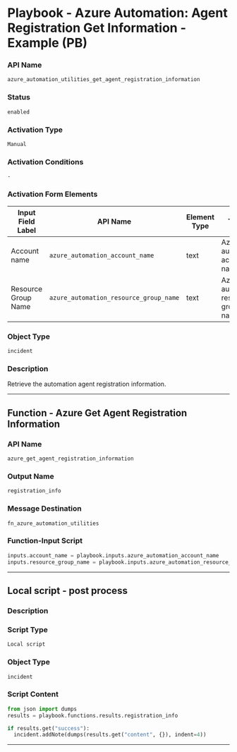 <!--
    DO NOT MANUALLY EDIT THIS FILE
    THIS FILE IS AUTOMATICALLY GENERATED WITH resilient-sdk codegen
    Generated with resilient-sdk v50.0.151
-->

# Playbook - Azure Automation: Agent Registration Get Information - Example (PB)

### API Name
`azure_automation_utilities_get_agent_registration_information`

### Status
`enabled`

### Activation Type
`Manual`

### Activation Conditions
`-`

### Activation Form Elements
| Input Field Label | API Name | Element Type | Tooltip | Requirement |
| ----------------- | -------- | ------------ | ------- | ----------- |
| Account name | `azure_automation_account_name` | text | Azure automation account name | Always |
| Resource Group Name | `azure_automation_resource_group_name` | text | Azure automation resource group name | Always |

### Object Type
`incident`

### Description
Retrieve the automation agent registration information.


---
## Function - Azure Get Agent Registration Information

### API Name
`azure_get_agent_registration_information`

### Output Name
`registration_info`

### Message Destination
`fn_azure_automation_utilities`

### Function-Input Script
```python
inputs.account_name = playbook.inputs.azure_automation_account_name
inputs.resource_group_name = playbook.inputs.azure_automation_resource_group_name
```

---

## Local script - post process

### Description


### Script Type
`Local script`

### Object Type
`incident`

### Script Content
```python
from json import dumps
results = playbook.functions.results.registration_info

if results.get("success"):
  incident.addNote(dumps(results.get("content", {}), indent=4))
```

---

